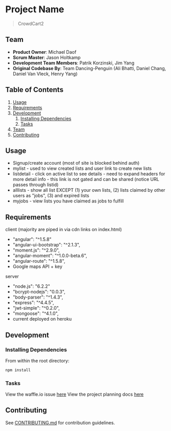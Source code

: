 # Project Name

>CrowdCart2

## Team

  - __Product Owner__: Michael Daof
  - __Scrum Master__: Jason Holtkamp
  - __Development Team Members__: Patrik Korzinski, Jim Yang
  - __Original Codebase By__: Team Dancing-Penguin (Ali Bhatti, Daniel Chang, Daniel Van Vleck, Henry Yang)

## Table of Contents

1. [Usage](#Usage)
1. [Requirements](#requirements)
1. [Development](#development)
    1. [Installing Dependencies](#installing-dependencies)
    1. [Tasks](#tasks)
1. [Team](#team)
1. [Contributing](#contributing)

## Usage

- Signup/create account (most of site is blocked behind auth)
- mylist - used to view created lists and user link to create new lists
- listdetail - click on active list to see details - need to expand headers for more detail info - this link is not gated and can be shared (notice URL passes through listid)
- alllists - show all list EXCEPT (1) your own lists, (2) lists claimed by other users as "jobs", (3) and expired lists
- myjobs - view lists you have claimed as jobs to fulfill


## Requirements

client (majority are piped in via cdn links on index.html)
- "angular": "^1.5.8"
- "angular-ui-bootstrap": "^2.1.3",
- "moment.js":  "^2.9.0",
- "angular-moment": "^1.0.0-beta.6",
- "angular-route": "^1.5.8",
- Google maps API + key

server
- "node.js": "6.2.2"
- "bcrypt-nodejs": "0.0.3",
- "body-parser": "^1.4.3",
- "express": "^4.4.5",
- "jwt-simple": "^0.2.0",
- "mongoose": "^4.1.0",
- current deployed on heroku

## Development


### Installing Dependencies

From within the root directory:

```sh
npm install
```

### Tasks

View the waffle.io issue [here](https://waffle.io/hrr18-doge/crowdCart2)
View the project planning docs [here](https://docs.google.com/spreadsheets/d/17VOjBqNdDPgaP92LqQ3HTSedvwyuyb4FPGGdkN2sSXo/edit#gid=454523850)


## Contributing

See [CONTRIBUTING.md](CONTRIBUTING.md) for contribution guidelines.

